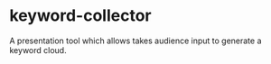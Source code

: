# keyword-collector
A presentation tool which allows takes audience input to generate a keyword cloud.
